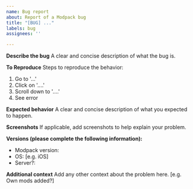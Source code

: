 ```yaml
---
name: Bug report
about: Report of a Modpack bug
title: "[BUG] ..."
labels: bug
assignees: ''

---
```


**Describe the bug**
A clear and concise description of what the bug is.

**To Reproduce**
Steps to reproduce the behavior:
1. Go to '...'
2. Click on '....'
3. Scroll down to '....'
4. See error

**Expected behavior**
A clear and concise description of what you expected to happen.

**Screenshots**
If applicable, add screenshots to help explain your problem.

**Versions (please complete the following information):**
- Modpack version:
- OS: [e.g. iOS]
- Server?:

**Additional context**
Add any other context about the problem here. [e.g. Own mods added?]
